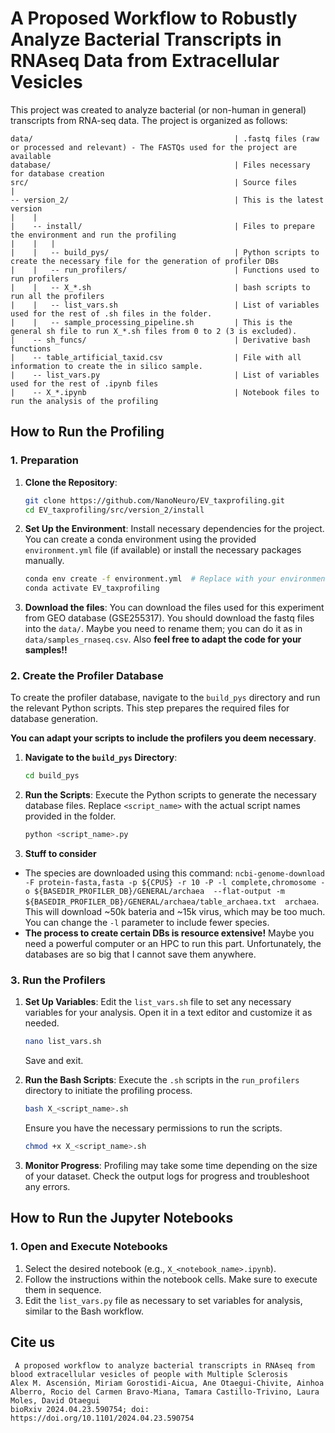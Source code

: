 # A Proposed Workflow to Robustly Analyze Bacterial Transcripts in RNAseq Data from Extracellular Vesicles

This project was created to analyze bacterial (or non-human in general) transcripts from RNA-seq data. The project is organized as follows:

```
data/                                             | .fastq files (raw or processed and relevant) - The FASTQs used for the project are available
database/                                         | Files necessary for database creation
src/                                              | Source files   
|                                               
-- version_2/                                     | This is the latest version  
|    |
|    -- install/                                  | Files to prepare the environment and run the profiling
|    |   |
|    |   -- build_pys/                            | Python scripts to create the necessary file for the generation of profiler DBs
|    |   -- run_profilers/                        | Functions used to run profilers
|    |   -- X_*.sh                                | bash scripts to run all the profilers
|    |   -- list_vars.sh                          | List of variables used for the rest of .sh files in the folder.
|    |   -- sample_processing_pipeline.sh         | This is the general sh file to run X_*.sh files from 0 to 2 (3 is excluded).
|    -- sh_funcs/                                 | Derivative bash functions
|    -- table_artificial_taxid.csv                | File with all information to create the in silico sample.   
|    -- list_vars.py                              | List of variables used for the rest of .ipynb files
|    -- X_*.ipynb                                 | Notebook files to run the analysis of the profiling
```

## How to Run the Profiling

### 1. Preparation
1. **Clone the Repository**:
   ```bash
   git clone https://github.com/NanoNeuro/EV_taxprofiling.git
   cd EV_taxprofiling/src/version_2/install
   ```
2. **Set Up the Environment**:
   Install necessary dependencies for the project. You can create a conda environment using the provided `environment.yml` file (if available) or install the necessary packages manually.
   ```bash
   conda env create -f environment.yml  # Replace with your environment setup command if different
   conda activate EV_taxprofiling
   ```
3. **Download the files**:
    You can download the files used for this experiment from GEO database (GSE255317). You should download the fastq files into the `data/`. Maybe you need to rename them; you can do it as in `data/samples_rnaseq.csv`.
    Also **feel free to adapt the code for your samples!!**

### 2. Create the Profiler Database
To create the profiler database, navigate to the `build_pys` directory and run the relevant Python scripts. This step prepares the required files for database generation.

**You can adapt your scripts to include the profilers you deem necessary**.

1. **Navigate to the `build_pys` Directory**:
   ```bash
   cd build_pys
   ```
2. **Run the Scripts**:
   Execute the Python scripts to generate the necessary database files. Replace `<script_name>` with the actual script names provided in the folder.
   ```bash
   python <script_name>.py
   ```

3. **Stuff to consider**
- The species are downloaded using this command: `ncbi-genome-download -F protein-fasta,fasta -p ${CPUS} -r 10 -P -l complete,chromosome -o ${BASEDIR_PROFILER_DB}/GENERAL/archaea  --flat-output -m ${BASEDIR_PROFILER_DB}/GENERAL/archaea/table_archaea.txt  archaea`.
  This will download ~50k bateria and ~15k virus, which may be too much. You can change the `-l` parameter to include fewer species.
- **The process to create certain DBs is resource extensive!** Maybe you need a powerful computer or an HPC to run this part. Unfortunately, the databases are so big that I cannot save them anywhere.

### 3. Run the Profilers
1. **Set Up Variables**:
   Edit the `list_vars.sh` file to set any necessary variables for your analysis. Open it in a text editor and customize it as needed.
   ```bash
   nano list_vars.sh
   ```
   Save and exit.

2. **Run the Bash Scripts**:
   Execute the `.sh` scripts in the `run_profilers` directory to initiate the profiling process.
   ```bash
   bash X_<script_name>.sh
   ```
   Ensure you have the necessary permissions to run the scripts.
   ```bash
   chmod +x X_<script_name>.sh
   ```

3. **Monitor Progress**:
   Profiling may take some time depending on the size of your dataset. Check the output logs for progress and troubleshoot any errors.

## How to Run the Jupyter Notebooks

### 1. Open and Execute Notebooks
1. Select the desired notebook (e.g., `X_<notebook_name>.ipynb`).
2. Follow the instructions within the notebook cells. Make sure to execute them in sequence.
3. Edit the `list_vars.py` file as necessary to set variables for analysis, similar to the Bash workflow.


## Cite us
```
 A proposed workflow to analyze bacterial transcripts in RNAseq from blood extracellular vesicles of people with Multiple Sclerosis
Alex M. Ascensión, Miriam Gorostidi-Aicua, Ane Otaegui-Chivite, Ainhoa Alberro, Rocio del Carmen Bravo-Miana, Tamara Castillo-Trivino, Laura Moles, David Otaegui
bioRxiv 2024.04.23.590754; doi: https://doi.org/10.1101/2024.04.23.590754 
```



